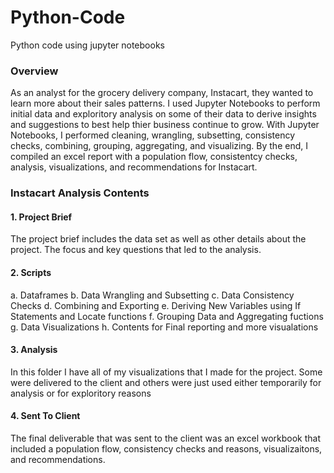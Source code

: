 # Python-Code
Python code using jupyter notebooks

### Overview

As an analyst for the grocery delivery company, Instacart, they wanted to learn more about their sales patterns. 
I used Jupyter Notebooks to perform initial data and exploritory analysis on some of their data to derive insights and suggestions
to best help thier business continue to grow. With Jupyter Notebooks, I performed cleaning, wrangling, subsetting, consistency checks,
combining, grouping, aggregating, and visualizing. By the end, I compiled an excel report with a population flow, consistentcy checks,
analysis, visualizations, and recommendations for Instacart. 

### Instacart Analysis Contents

#### 1. Project Brief
  The project brief includes the data set as well as other details about the project. The focus and key questions that led to the analysis.

#### 2. Scripts
  a. Dataframes
  b. Data Wrangling and Subsetting
  c. Data Consistency Checks
  d. Combining and Exporting
  e. Deriving New Variables using If Statements and Locate functions
  f. Grouping Data and Aggregating fuctions
  g. Data Visualizations
  h. Contents for Final reporting and more visualations

#### 3. Analysis
  In this folder I have all of my visualizations that I made for the project. Some were delivered to the client and others were just used either temporarily for analysis or for exploritory reasons

 #### 4. Sent To Client
  The final deliverable that was sent to the client was an excel workbook that included a population flow, consistency checks and reasons, visualizaitons, and recommendations. 
